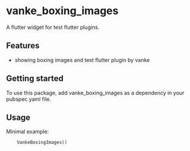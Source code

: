 # vanke_boxing_images

A flutter widget for test flutter plugins.

## Features

-   showing boxing images and test flutter plugin by vanke

## Getting started

To use this package, add vanke_boxing_images as a dependency in your pubspec.yaml file.

## Usage

Minimal example:

```dart
    VankeBoxingImages()
```
